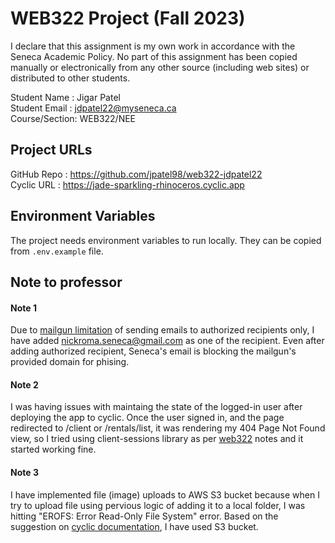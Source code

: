 # WEB322 Project (Fall 2023)

I declare that this assignment is my own work in accordance with the Seneca Academic Policy.
No part of this assignment has been copied manually or electronically from any other source
(including web sites) or distributed to other students.

Student Name  : Jigar Patel <br>
Student Email : jdpatel22@myseneca.ca <br>
Course/Section: WEB322/NEE

## Project URLs
GitHub Repo   : https://github.com/jpatel98/web322-jdpatel22 <br>
Cyclic URL    : https://jade-sparkling-rhinoceros.cyclic.app

## Environment Variables
The project needs environment variables to run locally. They can be copied from `.env.example` file.

## Note to professor

#### Note 1
Due to [mailgun limitation](https://help.mailgun.com/hc/en-us/articles/217531258-Authorized-Recipients) of sending emails to authorized recipients only, I have added nickroma.seneca@gmail.com as one of the recipient. Even after adding authorized recipient, Seneca's email is blocking the mailgun's provided domain for phising.

#### Note 2
I was having issues with maintaing the state of the logged-in user after deploying the app to cyclic. Once the user signed in, and the page redirected to /client or /rentals/list, it was rendering my 404 Page Not Found view, so I tried using client-sessions library as per [web322](https://webprogrammingtoolsandframeworks.sdds.ca/Managing-State-Information/introduction-to-client-sessions) notes and it started working fine.

#### Note 3
I have implemented file (image) uploads to AWS S3 bucket because when I try to upload file using pervious logic of adding it to a local folder, I was hitting "EROFS: Error Read-Only File System" error. Based on the suggestion on [cyclic documentation](https://docs.cyclic.sh/concepts/file_system), I have used S3 bucket.

